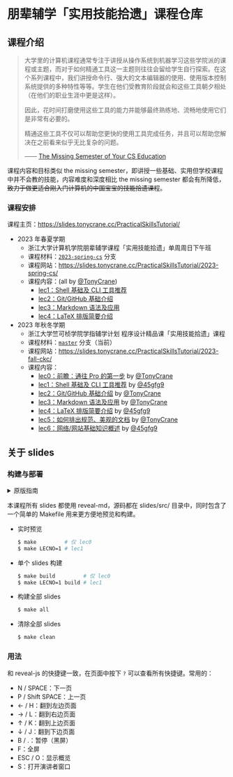 # 朋辈辅学「实用技能拾遗」课程仓库

## 课程介绍

> 大学里的计算机课程通常专注于讲授从操作系统到机器学习这些学院派的课程或主题，而对于如何精通工具这一主题则往往会留给学生自行探索。在这个系列课程中，我们讲授命令行、强大的文本编辑器的使用、使用版本控制系统提供的多种特性等等。学生在他们受教育阶段就会和这些工具朝夕相处（在他们的职业生涯中更是这样）。
> 
> 因此，花时间打磨使用这些工具的能力并能够最终熟练地、流畅地使用它们是非常有必要的。
> 
> 精通这些工具不仅可以帮助您更快的使用工具完成任务，并且可以帮助您解决在之前看来似乎无比复杂的问题。
>
> <right>—— [The Missing Semester of Your CS Education](https://missing-semester-cn.github.io/)</right>

课程内容和目标类似 the missing semester，即讲授一些基础、实用但学校课程中并不会教的技能，内容难度和深度相比 the missing semester 都会有所降低，~~致力于做更适合刚入门计算机的中国宝宝的技能拾遗课程~~。

### 课程安排

课程主页：<https://slides.tonycrane.cc/PracticalSkillsTutorial/>

- 2023 年春夏学期
    - 浙江大学计算机学院朋辈辅学课程「实用技能拾遗」单周周日下午班
    - 课程材料：[`2023-spring-cs`](https://github.com/TonyCrane/PracticalSkillsTutorial/tree/2023-spring-cs) 分支
    - 课程网站：<https://slides.tonycrane.cc/PracticalSkillsTutorial/2023-spring-cs/>
    - 课程内容：(all by [@TonyCrane](https://github.com/TonyCrane/))
        - [lec1：Shell 基础及 CLI 工具推荐](https://slides.tonycrane.cc/PracticalSkillsTutorial/2023-spring-cs/lec1/)
        - [lec2：Git/GitHub 基础介绍](https://slides.tonycrane.cc/PracticalSkillsTutorial/2023-spring-cs/lec2/)
        - [lec3：Markdown 语法及应用](https://slides.tonycrane.cc/PracticalSkillsTutorial/2023-spring-cs/lec3/)
        - [lec4：LaTeX 排版简要介绍](https://slides.tonycrane.cc/PracticalSkillsTutorial/2023-spring-cs/lec4/)
- 2023 年秋冬学期
    - 浙江大学竺可桢学院学指辅学计划 程序设计精品课「实用技能拾遗」课程
    - 课程材料：[`master`](https://github.com/TonyCrane/PracticalSkillsTutorial/tree/master) 分支（当前）
    - 课程网站：<https://slides.tonycrane.cc/PracticalSkillsTutorial/2023-fall-ckc/>
    - 课程内容：
        - [lec0：前瞻：通往 Pro 的第一步](https://slides.tonycrane.cc/PracticalSkillsTutorial/2023-fall-ckc/lec0/) by [@TonyCrane](https://github.com/TonyCrane)
        - [lec1：Shell 基础及 CLI 工具推荐](https://slides.tonycrane.cc/PracticalSkillsTutorial/2023-fall-ckc/lec1/) by [@45gfg9](https://github.com/45gfg9)
        - [lec2：Git/GitHub 基础介绍](https://slides.tonycrane.cc/PracticalSkillsTutorial/2023-fall-ckc/lec2/) by [@TonyCrane](https://github.com/TonyCrane)
        - [lec3：Markdown 语法及应用](https://slides.tonycrane.cc/PracticalSkillsTutorial/2023-fall-ckc/lec3/) by [@TonyCrane](https://github.com/TonyCrane)
        - [lec4：LaTeX 排版简要介绍](https://slides.tonycrane.cc/PracticalSkillsTutorial/2023-fall-ckc/lec4/) by [@45gfg9](https://github.com/45gfg9)
        - [lec5：如何排出规范、美观的文档](https://slides.tonycrane.cc/PracticalSkillsTutorial/2023-fall-ckc/lec5/) by [@TonyCrane](https://github.com/TonyCrane)
        - [lec6：网络/网站基础知识概述](https://slides.tonycrane.cc/PracticalSkillsTutorial/2023-fall-ckc/lec6/) by [@45gfg9](https://github.com/45gfg9)

## 关于 slides
### 构建与部署

<details>
<summary>原版指南</summary>

1. 安装 reveal-md
    ```sh 
    $ npm install -g reveal-md
    ```
2. 在浏览器中实时预览
    ```sh 
    $ reveal-md main.md -w
    ```
3. 构建静态文件
    ```sh 
    $ reveal-md main.md --static site --assets-dir assets
    ```
    - 生成 pdf 版：在 url 后面加上 `?print-pdf` 使用浏览器打印
4. 部署
    - 很蠢的一个实现，总之就是用 Action 把 site 文件夹中的内容复制到我的另一个私有 repo 中，然后在那个 repo 里部署 GitHub Pages
    - 构建出 site 文件夹后 commit & push，message 需要以 `[deploy]` 开头

</details>

本课程所有 slides 都使用 reveal-md，源码都在 slides/src/ 目录中，同时包含了一个简单的 Makefile 用来更方便地预览和构建。

- 实时预览
    ```sh 
    $ make         # 仅 lec0
    $ make LECNO=1 # lec1
    ```
- 单个 slides 构建
    ```sh
    $ make build         # 仅 lec0
    $ make LECNO=1 build # lec1
    ```
- 构建全部 slides
    ```sh
    $ make all
    ``` 
- 清除全部 slides
    ```sh
    $ make clean
    ```

### 用法

和 reveal-js 的快捷键一致，在页面中按下 `?` 可以查看所有快捷键。常用的：

- N / SPACE：下一页
- P / Shift SPACE：上一页
- ← / H：翻到左边页面
- → / L：翻到右边页面
- ↑ / K：翻到上边页面
- ↓ / J：翻到下边页面
- B / .：暂停（黑屏）
- F：全屏
- ESC / O：显示概览
- S：打开演讲者窗口
